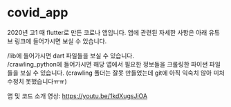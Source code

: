 # covid_app
2020년 고1 때 flutter로 만든 코로나 앱입니다. 앱에 관련된 자세한 사항은 아래 유튜브 링크에 들어가시면 보실 수 있습니다.

/lib에 들어가시면 dart 파일들을 보실 수 있습니다. </br>
/crawling_python에 들어가시면 해당 앱에서 필요한 정보들을 크롤링한 파이썬 파일들을 보실 수 있습니다. (crawling 폴더는 잘못 만들었는데 git에 아직 익숙치 않아 미처 수정치 못했습니다ㅠㅠ)

앱 및 코드 소개 영상: https://youtu.be/1kdXugsJiOA
